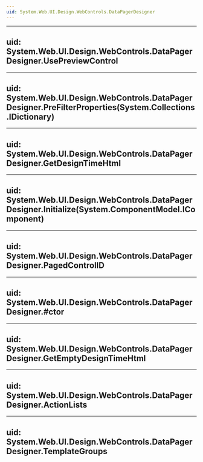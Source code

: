 ```yaml
---
uid: System.Web.UI.Design.WebControls.DataPagerDesigner
---
```


---
uid: System.Web.UI.Design.WebControls.DataPagerDesigner.UsePreviewControl
---

---
uid: System.Web.UI.Design.WebControls.DataPagerDesigner.PreFilterProperties(System.Collections.IDictionary)
---

---
uid: System.Web.UI.Design.WebControls.DataPagerDesigner.GetDesignTimeHtml
---

---
uid: System.Web.UI.Design.WebControls.DataPagerDesigner.Initialize(System.ComponentModel.IComponent)
---

---
uid: System.Web.UI.Design.WebControls.DataPagerDesigner.PagedControlID
---

---
uid: System.Web.UI.Design.WebControls.DataPagerDesigner.#ctor
---

---
uid: System.Web.UI.Design.WebControls.DataPagerDesigner.GetEmptyDesignTimeHtml
---

---
uid: System.Web.UI.Design.WebControls.DataPagerDesigner.ActionLists
---

---
uid: System.Web.UI.Design.WebControls.DataPagerDesigner.TemplateGroups
---
